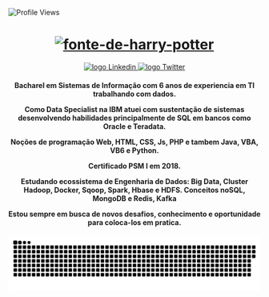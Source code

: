 
![Profile Views](http://estruyf-github.azurewebsites.net/api/VisitorHit?user=luisdsanttos&repo=luisdsanttos&countColorcountColor)

<div align="center">
 <h1> 
<a href="https://fontmeme.com/pt/fonte-de-harry-potter/"><img src="https://fontmeme.com/permalink/210629/b9578d940de1733c9562665fe42b4f55.png" alt="fonte-de-harry-potter" border="0"></a>
 </h1>
</div>

<p align="center">
   <a href="https://www.linkedin.com/in/luisdsanttos/">
    <img alt="logo Linkedin" src="https://img.shields.io/badge/-LinkedIn-blue?style=flat-square&logo=Linkedin&logoColor=white&link=https://www.linkedin.com/in/luisdsanttos/">
  </a>
  
<a href="https://twitter.com/luisdsanttos">
    <img alt="logo Twitter" src="https://img.shields.io/badge/-Twitter-1ca0f1?style=flat-square&labelColor=1ca0f1&logo=twitter&logoColor=white&link=https://twitter.com/luisdsanttos">
  </a>
</p>

<h4 align="center" style="background-color:#ffff00;"> 

  <script> alert ('Hello, World!'); </script>

</h4>
<h4 align="center"> 

  Bacharel em Sistemas de Informação com 6 anos de experiencia em TI trabalhando com dados. 
  
  Como Data Specialist na IBM atuei com sustentação de sistemas desenvolvendo habilidades principalmente de SQL em bancos como Oracle e Teradata.

  Noções de programação Web, HTML, CSS, Js, PHP e tambem Java, VBA, VB6 e Python. 

  Certificado PSM I em 2018.
  
  Estudando ecossistema de Engenharia de Dados:
  Big Data, Cluster Hadoop, Docker, Sqoop, Spark, Hbase e HDFS. Conceitos noSQL, MongoDB e Redis, Kafka

  Estou sempre em busca de novos desafios, conhecimento e oportunidade para coloca-los em pratica.

</h4>


![Snake animation](https://github.com/luisdsanttos/luisdsanttos/blob/output/github-contribution-grid-snake.svg)

